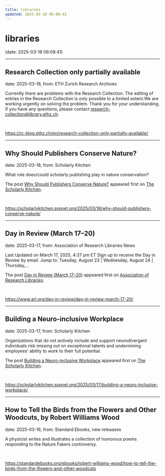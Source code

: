 ```yaml
---
title: libraries
updated: 2025-03-18 06:08:41
---
```


# libraries

(date: 2025-03-18 06:08:41)

---

## Research Collection only partially available

date: 2025-03-18, from: ETH Zurich Research Archives

Currently there are problems with the Research Collection. The editing of entries in the Research Collection is only possible to a limited extent.We are working urgently on solving the problem. Thank you for your understanding. If you have any questions, please contact research-collection@library.ethz.ch. 

<br> 

<https://rc-blog.ethz.ch/en/research-collection-only-partially-available/>

---

## Why Should Publishers Conserve Nature?

date: 2025-03-18, from: Scholarly Kitchen

<p>What role does/could scholarly publishing play in nature conservation?</p>
<p>The post <a href="https://scholarlykitchen.sspnet.org/2025/03/18/why-should-publishers-conserve-nature/">Why Should Publishers Conserve Nature?</a> appeared first on <a href="https://scholarlykitchen.sspnet.org">The Scholarly Kitchen</a>.</p>
 

<br> 

<https://scholarlykitchen.sspnet.org/2025/03/18/why-should-publishers-conserve-nature/>

---

## Day in Review (March 17–20)

date: 2025-03-17, from: Association of Research Libraries News

<p>Last Updated on March 17, 2025, 4:37 pm ET Sign up to receive the Day in Review by email. Jump to: Tuesday, August 23 &#124; Wednesday, August 24 &#124; Thursday,...</p>
<p>The post <a href="https://www.arl.org/day-in-review/day-in-review-march-17-20/">Day in Review (March 17–20)</a> appeared first on <a href="https://www.arl.org">Association of Research Libraries</a>.</p>
 

<br> 

<https://www.arl.org/day-in-review/day-in-review-march-17-20/>

---

## Building a Neuro-inclusive Workplace

date: 2025-03-17, from: Scholarly Kitchen

<p>Organizations that do not actively include and support neurodivergent individuals risk missing out on exceptional talents and undermining employees’ ability to work to their full potential.</p>
<p>The post <a href="https://scholarlykitchen.sspnet.org/2025/03/17/building-a-neuro-inclusive-workplace/">Building a Neuro-inclusive Workplace</a> appeared first on <a href="https://scholarlykitchen.sspnet.org">The Scholarly Kitchen</a>.</p>
 

<br> 

<https://scholarlykitchen.sspnet.org/2025/03/17/building-a-neuro-inclusive-workplace/>

---

## How to Tell the Birds from the Flowers and Other Woodcuts, by Robert Williams Wood

date: 2025-03-16, from: Standard Ebooks, new releaases

A physicist writes and illustrates a collection of humorous poems responding to the Nature Fakers controversy. 

<br> 

<https://standardebooks.org/ebooks/robert-williams-wood/how-to-tell-the-birds-from-the-flowers-and-other-woodcuts>

